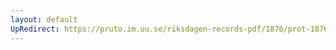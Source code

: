 ```yaml
---
layout: default
UpRedirect: https://pruto.im.uu.se/riksdagen-records-pdf/1876/prot-1876--ak--008/prot-1876--ak--008_001.pdf
---
```

